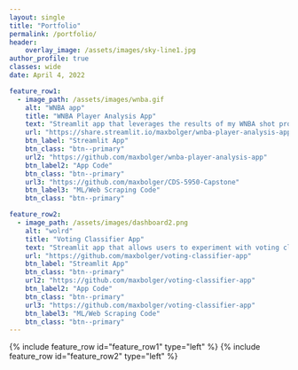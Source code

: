 ```yaml
---
layout: single
title: "Portfolio"
permalink: /portfolio/
header:
    overlay_image: /assets/images/sky-line1.jpg
author_profile: true
classes: wide
date: April 4, 2022

feature_row1:
  - image_path: /assets/images/wnba.gif
    alt: "WNBA app"
    title: "WNBA Player Analysis App"
    text: "Streamlit app that leverages the results of my WNBA shot probability model and turns it into an interactive UI."
    url: "https://share.streamlit.io/maxbolger/wnba-player-analysis-app/main"
    btn_label: "Streamlit App"
    btn_class: "btn--primary"
    url2: "https://github.com/maxbolger/wnba-player-analysis-app"
    btn_label2: "App Code"
    btn_class: "btn--primary"
    url3: "https://github.com/maxbolger/CDS-5950-Capstone"
    btn_label3: "ML/Web Scraping Code"
    btn_class: "btn--primary"

feature_row2:
  - image_path: /assets/images/dashboard2.png
    alt: "wolrd"
    title: "Voting Classifier App"
    text: "Streamlit app that allows users to experiment with voting classifiers."
    url: "https://github.com/maxbolger/voting-classifier-app"
    btn_label: "Streamlit App"
    btn_class: "btn--primary"
    url2: "https://github.com/maxbolger/voting-classifier-app"
    btn_label2: "App Code"
    btn_class: "btn--primary"
    url3: "https://github.com/maxbolger/voting-classifier-app"
    btn_label3: "ML/Web Scraping Code"
    btn_class: "btn--primary"
---
```


{% include feature_row id="feature_row1" type="left" %}
<a name="WNBA Project"></a>
{% include feature_row id="feature_row2" type="left" %}
<a name="Voting Classifier"></a>
